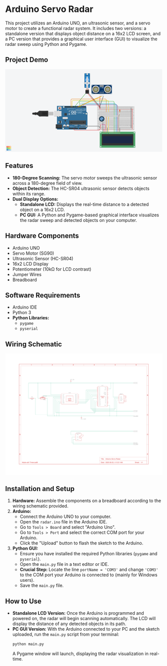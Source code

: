 # Arduino Servo Radar

This project utilizes an Arduino UNO, an ultrasonic sensor, and a servo motor to create a functional radar system. It includes two versions: a standalone version that displays object distance on a 16x2 LCD screen, and a PC version that provides a graphical user interface (GUI) to visualize the radar sweep using Python and Pygame.

## Project Demo

![Project Demo](demo.png)

## Features

*   **180-Degree Scanning:** The servo motor sweeps the ultrasonic sensor across a 180-degree field of view.
*   **Object Detection:** The HC-SR04 ultrasonic sensor detects objects within its range.
*   **Dual Display Options:**
    *   **Standalone LCD:** Displays the real-time distance to a detected object on a 16x2 LCD.
    *   **PC GUI:** A Python and Pygame-based graphical interface visualizes the radar sweep and detected objects on your computer.

## Hardware Components

*   Arduino UNO
*   Servo Motor (SG90)
*   Ultrasonic Sensor (HC-SR04)
*   16x2 LCD Display
*   Potentiometer (10kΩ for LCD contrast)
*   Jumper Wires
*   Breadboard

## Software Requirements

*   Arduino IDE
*   Python 3
*   **Python Libraries:**
    *   `pygame`
    *   `pyserial`

## Wiring Schematic

![Wiring Schematic](schematic.png)

## Installation and Setup

1.  **Hardware:** Assemble the components on a breadboard according to the wiring schematic provided.
2.  **Arduino:**
    *   Connect the Arduino UNO to your computer.
    *   Open the `radar.ino` file in the Arduino IDE.
    *   Go to `Tools > Board` and select "Arduino Uno".
    *   Go to `Tools > Port` and select the correct COM port for your Arduino.
    *   Click the "Upload" button to flash the sketch to the Arduino.
3.  **Python GUI:**
    *   Ensure you have installed the required Python libraries (`pygame` and `pyserial`).
    *   Open the `main.py` file in a text editor or IDE.
    *   **Crucial Step:** Locate the line `portName = 'COM3'` and change `'COM3'` to the COM port your Arduino is connected to (mainly for Windows users).
    *   Save the `main.py` file.

## How to Use

*   **Standalone LCD Version:** Once the Arduino is programmed and powered on, the radar will begin scanning automatically. The LCD will display the distance of any detected objects in its path.
*   **PC GUI Version:** With the Arduino connected to your PC and the sketch uploaded, run the `main.py` script from your terminal:
    ```sh
    python main.py
    ```
    A Pygame window will launch, displaying the radar visualization in real-time.